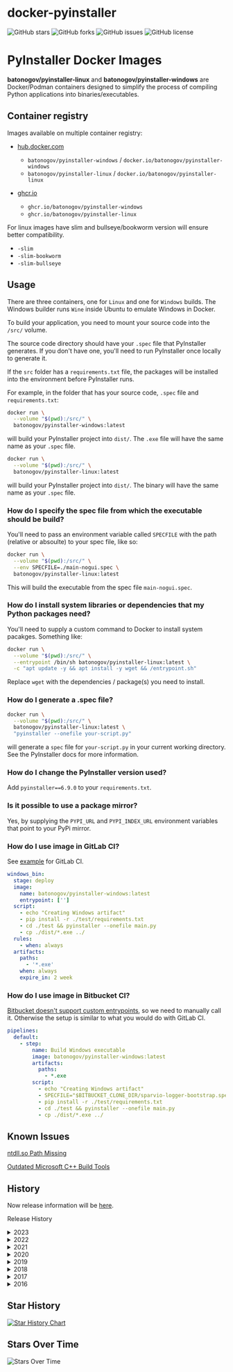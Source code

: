 # docker-pyinstaller

![GitHub stars](https://img.shields.io/github/stars/batonogov/docker-pyinstaller?style=flat-square)
![GitHub forks](https://img.shields.io/github/forks/batonogov/docker-pyinstaller?style=flat-square)
![GitHub issues](https://img.shields.io/github/issues/batonogov/docker-pyinstaller?style=flat-square)
![GitHub license](https://img.shields.io/github/license/batonogov/docker-pyinstaller?style=flat-square)

# PyInstaller Docker Images

**batonogov/pyinstaller-linux** and **batonogov/pyinstaller-windows**
are Docker/Podman containers designed to simplify the process of compiling Python applications into binaries/executables.

## Container registry

Images available on multiple container registry:

- [hub.docker.com](https://hub.docker.com/u/batonogov)

  - `batonogov/pyinstaller-windows` / `docker.io/batonogov/pyinstaller-windows`
  - `batonogov/pyinstaller-linux` / `docker.io/batonogov/pyinstaller-linux`

- [ghcr.io](https://github.com/batonogov?tab=packages&repo_name=docker-pyinstaller)

  - `ghcr.io/batonogov/pyinstaller-windows`
  - `ghcr.io/batonogov/pyinstaller-linux`

For linux images have slim and bullseye/bookworm version will ensure better compatibility.

- `-slim`
- `-slim-bookworm`
- `-slim-bullseye`

## Usage

There are three containers, one for `Linux` and one for `Windows` builds.
The Windows builder runs `Wine` inside Ubuntu to emulate Windows in Docker.

To build your application, you need to mount your source code into the `/src/` volume.

The source code directory should have your `.spec` file that PyInstaller generates. If you don't have one, you'll need to run PyInstaller once locally to generate it.

If the `src` folder has a `requirements.txt` file, the packages will be installed into the environment before PyInstaller runs.

For example, in the folder that has your source code, `.spec` file and `requirements.txt`:

```sh
docker run \
  --volume "$(pwd):/src/" \
  batonogov/pyinstaller-windows:latest
```

will build your PyInstaller project into `dist/`. The `.exe` file will have the same name as your `.spec` file.

```sh
docker run \
  --volume "$(pwd):/src/" \
  batonogov/pyinstaller-linux:latest
```

will build your PyInstaller project into `dist/`. The binary will have the same name as your `.spec` file.

### How do I specify the spec file from which the executable should be build?

You'll need to pass an environment variable called `SPECFILE` with the path (relative or absoulte) to your spec file, like so:

```sh
docker run \
  --volume "$(pwd):/src/" \
  --env SPECFILE=./main-nogui.spec \
  batonogov/pyinstaller-linux:latest
```

This will build the executable from the spec file `main-nogui.spec`.

### How do I install system libraries or dependencies that my Python packages need?

You'll need to supply a custom command to Docker to install system pacakges. Something like:

```sh
docker run \
  --volume "$(pwd):/src/" \
  --entrypoint /bin/sh batonogov/pyinstaller-linux:latest \
  -c "apt update -y && apt install -y wget && /entrypoint.sh"
```

Replace `wget` with the dependencies / package(s) you need to install.

### How do I generate a .spec file?

```sh
docker run \
  --volume "$(pwd):/src/" \
  batonogov/pyinstaller-linux:latest \
  "pyinstaller --onefile your-script.py"
```

will generate a `spec` file for `your-script.py` in your current working directory. See the PyInstaller docs for more information.

### How do I change the PyInstaller version used?

Add `pyinstaller==6.9.0` to your `requirements.txt`.

### Is it possible to use a package mirror?

Yes, by supplying the `PYPI_URL` and `PYPI_INDEX_URL` environment variables that point to your PyPi mirror.

### How do I use image in GitLab CI?

See [example](.gitlab-ci.yml) for GitLab CI.

```yaml
windows_bin:
  stage: deploy
  image:
    name: batonogov/pyinstaller-windows:latest
    entrypoint: ['']
  script:
    - echo "Creating Windows artifact"
    - pip install -r ./test/requirements.txt
    - cd ./test && pyinstaller --onefile main.py
    - cp ./dist/*.exe ../
  rules:
    - when: always
  artifacts:
    paths:
      - '*.exe'
    when: always
    expire_in: 2 week
```

### How do I use image in Bitbucket CI?

[Bitbucket doesn't support custom entrypoints](https://confluence.atlassian.com/bbkb/bitbucket-pipelines-does-not-execute-the-build-image-s-entrypoint-cmd-script-1299910012.html),
so we need to manually call it. Otherwise the setup is similar to what you would
do with GitLab CI.

```yaml
pipelines:
  default:
    - step:
        name: Build Windows executable
        image: batonogov/pyinstaller-windows:latest
        artifacts:
          paths:
            - *.exe
        script:
          - echo "Creating Windows artifact"
          - SPECFILE="$BITBUCKET_CLONE_DIR/sparvio-logger-bootstrap.spec" WORKDIR="$BITBUCKET_CLONE_DIR" bash /entrypoint.sh
          - pip install -r ./test/requirements.txt
          - cd ./test && pyinstaller --onefile main.py
          - cp ./dist/*.exe ../
```

## Known Issues

[ntdll.so Path Missing](https://github.com/batonogov/docker-pyinstaller/issues/23)

[Outdated Microsoft C++ Build Tools](https://github.com/batonogov/docker-pyinstaller/issues/11)

## History

Now release information will be [here](https://github.com/batonogov/docker-pyinstaller/releases).

Release History

<details>
  <summary>2023</summary>

### [3.1.0] - 08.04.2023

- Linux container now uses Python base image
- Updated Pyintaller 5.8.0 -> 5.9.0
- Updated Python 3.11.2 -> 3.11.3

#### [3.0.2] - 13.02.2023

- Updated Python 3.11.1 -> 3.11.2
- Updated Ubuntu 20.04 -> 22.04 for windows
- Updated Pyintaller 5.7.0 -> 5.8.0

#### [3.0.1] - 24.01.2023

- New GitHub CI
- Added arm64 architecture in linux images

#### [3.0.0] - 01.01.2023

- Semver now
- Updated Pyintaller 5.5.0 -> 5.7.0
- Updated Python 3.10.8 -> 3.11.1

</details>

<details>
  <summary>2022</summary>

#### [2.9] - 2022-10-21

- Python is compiled from sources
- Updated GitHub Actions (testing the image before push)
- Removed OpenSSL
- Updated Python 3.10.6 -> 3.10.8
- Updated Pyintaller 5.3.0 -> 5.5.0
- Optimized Dockerfiles

#### [2.8] - 2022-08-11

- Updated OpenSSL 1.1.1p -> 1.1.1q
- Updated Pyinstaler 5.2.0 -> 5.3.0
- Updated Python 3.10.5 -> 3.10.6

#### [2.7] - 2022-07-10

- Updated Python 3.10.4 -> 3.10.5
- Updated OpenSSL 1.1.1o -> 1.1.1p
- Updated Pyinstaler 5.1.0 -> 5.2.0

#### [2.6] - 2022-05-18

- Updated Pyinstaler 4.10 -> 5.1.0
- Updated OpenSSL 1.1.1n -> 1.1.1o

#### [2.5] - 2022-04-15

- Updated Ubuntu 20.04 -> 22.04 for amd64
- Updated Python 3.10.1 -> 3.10.4
- Updated Pyinstaler 4.7.0 -> 4.10
- Updated OpenSSL 1.1.1m -> 1.1.1n

</details>

<details>
  <summary>2021</summary>

#### [2.4] - 2021-12-23

- Updated Python 3.10.0 -> 3.10.1
- Updated OpenSSL 1.1.1l -> 1.1.1m

#### [2.3] - 2021-11-14

- Updated Python 3.9.7 -> 3.10.0
- Updated Pyinstaler 4.5.1 -> 4.7.0

#### [2.2] - 2021-10-16

- Updated Ubuntu 12.04 -> 20.04 for amd64
- Updated openssl 1.0.2u -> 1.1.1l for amd64
- Deleted Python 2 Dockerfiles
- Deleted 32 bit Dockerfiles

#### [2.1] - 2021-09-24

- Updated Ubuntu 16.04 -> 20.04 for win64 and win32
- Updated PyInstaller 4.2 -> 4.5.1
- Updated Python 3.9.5 -> 3.9.7

#### [2.0] - 2021-03-11

- Drop support for Python 2.7
- Updated Python 3 to version 3.9
- Updated PyInstaller to version 4.2

</details>

<details>
  <summary>2020</summary>

#### [1.9] - 2020-01-14

- Added a 32bit package, thank you @danielguardicore
- Updated PyInstaller to version 3.6

</details>

<details>
  <summary>2019</summary>

#### [1.8] - 2019-01-15

- Build using an older version of glibc to improve compatibility, thank you @itouch5000
- Updated PyInstaller to version 3.4

</details>

<details>
  <summary>2018</summary>

#### [1.7] - 2018-10-02

Bumped Python version to 3.6 on Linux, thank you @itouch5000

</details>

<details>
  <summary>2017</summary>

#### [1.6] - 2017-11-06

Added Python 3.6 on Windows, thanks to @jameshilliard

#### [1.5] - 2017-09-29

Changed the default PyInstaller version to 3.3

#### [1.4] - 2017-01-26

Fixed bug with concatenated commands in entrypoint arguments, thanks to @alph4

#### [1.3] - 2017-01-23

Upgraded PyInstaller to version 3.2.1.
Thanks to @bmustiata for contributing:

- Custom PyPi URLs
- No longer need to supply a requirements.txt file if your project doesn't need it
- PyInstaller can be called directly, for e.g to generate a spec file

</details>

<details>
  <summary>2016</summary>

#### [1.2] - 2016-12-13

Added Python 3.5 on Windows, thanks (again) to @bmustiata

#### [1.1] - 2016-12-13

Added Python 3.4 on Windows, thanks to @bmustiata

#### [1.0] - 2016-08-26

First release, works.

</details>

## Star History

<a href="https://star-history.com/#batonogov/docker-pyinstaller&Date">
 <picture>
   <source media="(prefers-color-scheme: dark)" srcset="https://api.star-history.com/svg?repos=batonogov/docker-pyinstaller&type=Date&theme=dark" />
   <source media="(prefers-color-scheme: light)" srcset="https://api.star-history.com/svg?repos=batonogov/docker-pyinstaller&type=Date" />
   <img alt="Star History Chart" src="https://api.star-history.com/svg?repos=batonogov/docker-pyinstaller&type=Date" />
 </picture>
</a>

## Stars Over Time

<img src="https://starchart.cc/batonogov/docker-pyinstaller.svg" alt="Stars Over Time" />
